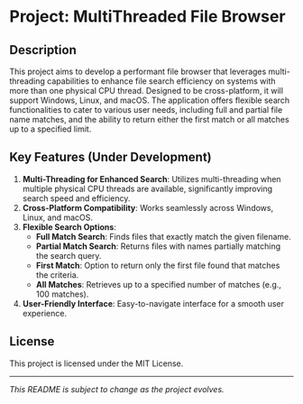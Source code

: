 # Project: MultiThreaded File Browser

## Description
This project aims to develop a performant file browser that leverages multi-threading capabilities to enhance file search efficiency on systems with more than one physical CPU thread. Designed to be cross-platform, it will support Windows, Linux, and macOS. The application offers flexible search functionalities to cater to various user needs, including full and partial file name matches, and the ability to return either the first match or all matches up to a specified limit.

## Key Features (Under Development)
1. **Multi-Threading for Enhanced Search**: Utilizes multi-threading when multiple physical CPU threads are available, significantly improving search speed and efficiency.
2. **Cross-Platform Compatibility**: Works seamlessly across Windows, Linux, and macOS.
3. **Flexible Search Options**:
   - **Full Match Search**: Finds files that exactly match the given filename.
   - **Partial Match Search**: Returns files with names partially matching the search query.
   - **First Match**: Option to return only the first file found that matches the criteria.
   - **All Matches**: Retrieves up to a specified number of matches (e.g., 100 matches).
4. **User-Friendly Interface**: Easy-to-navigate interface for a smooth user experience.

## License
This project is licensed under the MIT License.

---
*This README is subject to change as the project evolves.*
